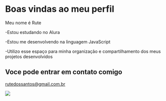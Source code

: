 # Boas vindas ao meu perfil 

Meu nome é Rute

-Estou estudando no Alura

-Estou me desenvolvendo na linguagem JavaScript

-Utilizo esse espaço para minha organização e compartilhamento dos meus projetos desenvolvidos 

## Voce pode entrar em contato comigo 

rutedossantos@gmail.com.br

![](https://media1.tenor.com/m/q_jj1u340XAAAAAd/snowball-bunny-carrot.gif)
